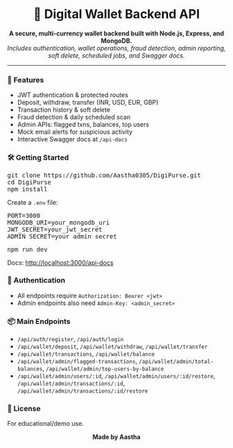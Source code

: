 <h1 align="center">💸 Digital Wallet Backend API</h1>

<p align="center">
  <b>A secure, multi-currency wallet backend built with Node.js, Express, and MongoDB.</b><br>
  <i>Includes authentication, wallet operations, fraud detection, admin reporting, soft delete, scheduled jobs, and Swagger docs.</i>
</p>

<hr>

<h3>🚀 Features</h3>
<ul>
  <li>JWT authentication & protected routes</li>
  <li>Deposit, withdraw, transfer (INR, USD, EUR, GBP)</li>
  <li>Transaction history & soft delete</li>
  <li>Fraud detection & daily scheduled scan</li>
  <li>Admin APIs: flagged txns, balances, top users</li>
  <li>Mock email alerts for suspicious activity</li>
  <li>Interactive Swagger docs at <code>/api-docs</code></li>
</ul>

<h3>🛠️ Getting Started</h3>

<pre>
git clone https://github.com/Aastha0305/DigiPurse.git
cd DigiPurse
npm install
</pre>

<p>Create a <code>.env</code> file:</p>

<pre>
PORT=3000
MONGODB_URI=your_mongodb_uri
JWT_SECRET=your_jwt_secret
ADMIN_SECRET=your_admin_secret
</pre>

<pre>
npm run dev
</pre>

<p>Docs: <a href="http://localhost:3000/api-docs">http://localhost:3000/api-docs</a></p>

<h3>🔑 Authentication</h3>
<ul>
  <li>All endpoints require <code>Authorization: Bearer &lt;jwt&gt;</code></li>
  <li>Admin endpoints also need <code>Admin-Key: &lt;admin_secret&gt;</code></li>
</ul>

<h3>📦 Main Endpoints</h3>
<ul>
  <li><code>/api/auth/register</code>, <code>/api/auth/login</code></li>
  <li><code>/api/wallet/deposit</code>, <code>/api/wallet/withdraw</code>, <code>/api/wallet/transfer</code></li>
  <li><code>/api/wallet/transactions</code>, <code>/api/wallet/balance</code></li>
  <li><code>/api/wallet/admin/flagged-transactions</code>, <code>/api/wallet/admin/total-balances</code>, <code>/api/wallet/admin/top-users-by-balance</code></li>
  <li><code>/api/wallet/admin/users/:id</code>, <code>/api/wallet/admin/users/:id/restore</code>, <code>/api/wallet/admin/transactions/:id</code>, <code>/api/wallet/admin/transactions/:id/restore</code></li>
 </li>
</ul>

<h3>📝 License</h3>
<p>For educational/demo use.</p>

<p align="center"><b>Made by Aastha</b></p> 
